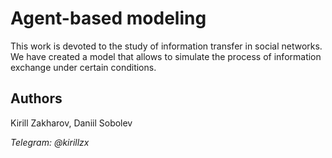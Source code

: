 # Agent-based modeling
This work is devoted to the study of information transfer in social networks. We have created a model that allows to simulate the process of information exchange under certain conditions. 

## Authors
Kirill Zakharov, Daniil Sobolev

*Telegram: @kirillzx*
